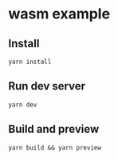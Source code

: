 # wasm example

## Install

`yarn install`

## Run dev server

`yarn dev`

## Build and preview

`yarn build && yarn preview`
